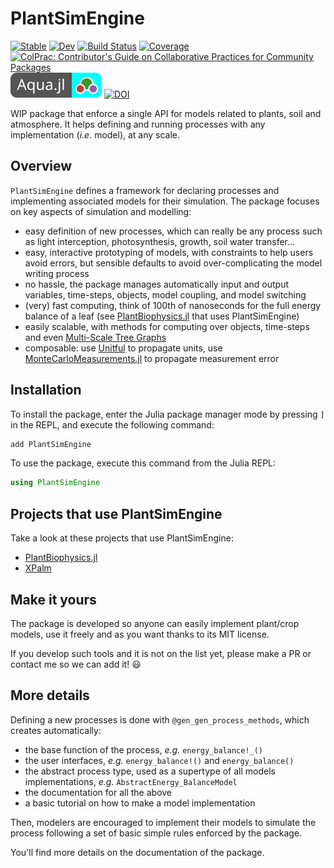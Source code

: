 # PlantSimEngine

[![Stable](https://img.shields.io/badge/docs-stable-blue.svg)](https://VEZY.github.io/PlantSimEngine.jl/stable)
[![Dev](https://img.shields.io/badge/docs-dev-blue.svg)](https://VEZY.github.io/PlantSimEngine.jl/dev)
[![Build Status](https://github.com/VEZY/PlantSimEngine.jl/actions/workflows/CI.yml/badge.svg?branch=main)](https://github.com/VEZY/PlantSimEngine.jl/actions/workflows/CI.yml?query=branch%3Amain)
[![Coverage](https://codecov.io/gh/VEZY/PlantSimEngine.jl/branch/main/graph/badge.svg)](https://codecov.io/gh/VEZY/PlantSimEngine.jl)
[![ColPrac: Contributor's Guide on Collaborative Practices for Community Packages](https://img.shields.io/badge/ColPrac-Contributor's%20Guide-blueviolet)](https://github.com/SciML/ColPrac)
[![Aqua QA](https://raw.githubusercontent.com/JuliaTesting/Aqua.jl/master/badge.svg)](https://github.com/JuliaTesting/Aqua.jl)
[![DOI](https://zenodo.org/badge/571659510.svg)](https://zenodo.org/badge/latestdoi/571659510)

WIP package that enforce a single API for models related to plants, soil and atmosphere. It helps defining and running processes with any implementation (*i.e.* model), at any scale.

## Overview

`PlantSimEngine` defines a framework for declaring processes and implementing associated models for their simulation. The package focuses on key aspects of simulation and modelling:

- easy definition of new processes, which can really be any process such as light interception, photosynthesis, growth, soil water transfer...
- easy, interactive prototyping of models, with constraints to help users avoid errors, but sensible defaults to avoid over-complicating the model writing process
- no hassle, the package manages automatically input and output variables, time-steps, objects, model coupling, and model switching
- (very) fast computing, think of 100th of nanoseconds for the full energy balance of a leaf (see [PlantBiophysics.jl](https://github.com/VEZY/PlantBiophysics.jl) that uses PlantSimEngine)
- easily scalable, with methods for computing over objects, time-steps and even [Multi-Scale Tree Graphs](https://github.com/VEZY/MultiScaleTreeGraph.jl)
- composable: use [Unitful](https://github.com/PainterQubits/Unitful.jl) to propagate units, use [MonteCarloMeasurements.jl](https://github.com/baggepinnen/MonteCarloMeasurements.jl) to propagate measurement error

## Installation

To install the package, enter the Julia package manager mode by pressing `]` in the REPL, and execute the following command:

```julia
add PlantSimEngine
```

To use the package, execute this command from the Julia REPL:

```julia
using PlantSimEngine
```

## Projects that use PlantSimEngine

Take a look at these projects that use PlantSimEngine:

- [PlantBiophysics.jl](https://github.com/VEZY/PlantBiophysics.jl)
- [XPalm](https://github.com/PalmStudio/XPalm.jl)

## Make it yours 

The package is developed so anyone can easily implement plant/crop models, use it freely and as you want thanks to its MIT license. 

If you develop such tools and it is not on the list yet, please make a PR or contact me so we can add it! 😃

## More details

Defining a new processes is done with `@gen_gen_process_methods`, which creates automatically:

- the base function of the process, *e.g.* `energy_balance!_()`
- the user interfaces, *e.g.* `energy_balance!()` and `energy_balance()`
- the abstract process type, used as a supertype of all models implementations, *e.g.* `AbstractEnergy_BalanceModel`
- the documentation for all the above
- a basic tutorial on how to make a model implementation 

Then, modelers are encouraged to implement their models to simulate the process following a set of basic simple rules enforced by the package.  

You'll find more details on the documentation of the package.